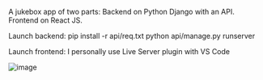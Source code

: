 A jukebox app of two parts:
Backend on Python Django with an API.
Frontend on React JS.

Launch backend:
pip install -r api/req.txt
python api/manage.py runserver

Launch frontend:
I personally use Live Server plugin with VS Code

![image](https://github.com/VladislavRusakov/Jukebox_Django_React_app/assets/61735653/b4ece09b-c0a6-49b3-946c-e65248e00506)


